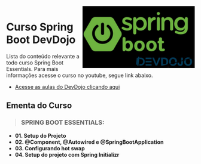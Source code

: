 <img src="src/img/springdevdojo.jpeg" align="right" width="300">

# Curso Spring Boot DevDojo

Lista do conteúdo relevante a todo curso Spring Boot Essentials. Para mais informações acesse o curso no youtube, segue link abaixo.
* [Acesse as aulas do DevDojo clicando aqui](https://www.youtube.com/watch?v=R-F-UcDo_5I&list=PL62G310vn6nF3gssjqfCKLpTK2sZJ_a_1)

## Ementa do Curso

> ### SPRING BOOT ESSENTIALS:

- **01. Setup do Projeto**
- **02. @Component, @Autowired e @SpringBootApplication**
- **03. Configurando hot swap**
- **04. Setup do projeto com Spring Initializr**

